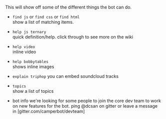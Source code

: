 This will show off some of the different things the bot can do.

- `find js` or `find css` or `find html`  
show a list of matching items.

- `help js ternary`  
quick definition/help. click through to see more on the wiki

- `help video`  
inline video

- `help bobbytables`  
shows inline images

- `explain triphop`
you can embed soundcloud tracks

- `topics`  
  show a list of topics

- bot info
we're looking for some people to join the core dev team to work on new features for the bot.
ping @dcsan on gitter or leave a message in [gitter.com/camperbot/devteam]
